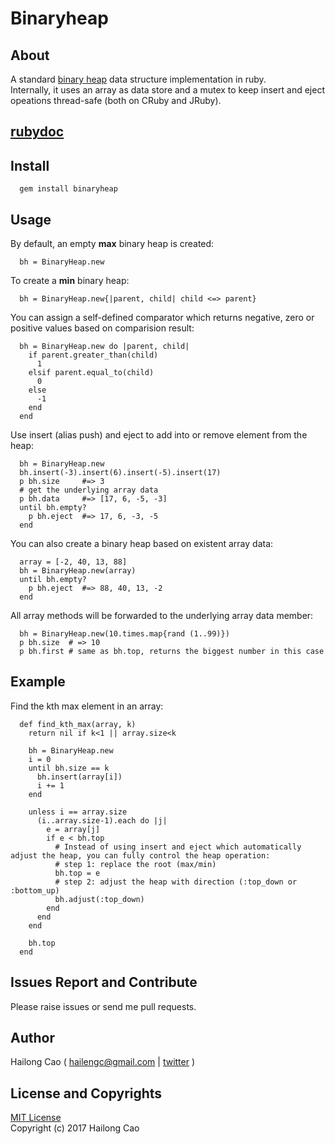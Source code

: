 # Binaryheap

## About

A standard [binary heap](https://en.wikipedia.org/wiki/Binary_heap) data structure implementation in ruby.  
Internally, it uses an array as data store and a mutex to keep insert and eject opeations thread-safe (both on CRuby and JRuby).  

## [rubydoc](http://www.rubydoc.info/gems/binaryheap/BinaryHeap)

## Install
```
  gem install binaryheap
```

## Usage
By default, an empty **max** binary heap is created: 
```
  bh = BinaryHeap.new
```
To create a **min** binary heap:
```
  bh = BinaryHeap.new{|parent, child| child <=> parent}
```
You can assign a self-defined comparator which returns negative, zero or positive values based on comparision result:
```
  bh = BinaryHeap.new do |parent, child| 
    if parent.greater_than(child)
      1
    elsif parent.equal_to(child)
      0
    else 
      -1
    end
  end
```
Use insert (alias push) and eject to add into or remove element from the heap:
```
  bh = BinaryHeap.new
  bh.insert(-3).insert(6).insert(-5).insert(17)
  p bh.size     #=> 3
  # get the underlying array data
  p bh.data     #=> [17, 6, -5, -3]
  until bh.empty?
    p bh.eject  #=> 17, 6, -3, -5
  end
```
You can also create a binary heap based on existent array data:
```
  array = [-2, 40, 13, 88]
  bh = BinaryHeap.new(array)
  until bh.empty?
    p bh.eject  #=> 88, 40, 13, -2
  end
```
All array methods will be forwarded to the underlying array data member:
```
  bh = BinaryHeap.new(10.times.map{rand (1..99)})
  p bh.size  # => 10
  p bh.first # same as bh.top, returns the biggest number in this case
```
## Example
Find the kth max element in an array:
```
  def find_kth_max(array, k)
    return nil if k<1 || array.size<k

    bh = BinaryHeap.new
    i = 0
    until bh.size == k
      bh.insert(array[i])
      i += 1
    end

    unless i == array.size
      (i..array.size-1).each do |j|
        e = array[j]
        if e < bh.top
          # Instead of using insert and eject which automatically adjust the heap, you can fully control the heap operation:
          # step 1: replace the root (max/min)
          bh.top = e
          # step 2: adjust the heap with direction (:top_down or :bottom_up) 
          bh.adjust(:top_down)
        end
      end
    end

    bh.top
  end
```
## Issues Report and Contribute
Please raise issues or send me pull requests.  


## Author
Hailong Cao ( hailengc@gmail.com | [twitter](https://twitter.com/hailengc) )

## License and Copyrights
[MIT License](https://choosealicense.com/licenses/mit/)  
Copyright (c) 2017 Hailong Cao
